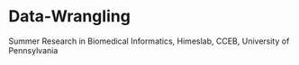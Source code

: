 # Data-Wrangling
Summer Research in Biomedical Informatics, Himeslab, CCEB, University of Pennsylvania

